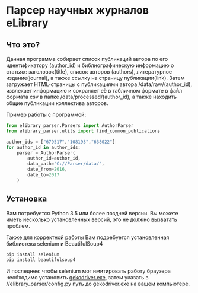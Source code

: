 # Парсер научных журналов eLibrary

Что это?
-------------

Данная программа собирает список публикаций автора по его идентификатору 
(author_id) и библиографическую информацию о статьях: заголовок(title), 
список авторов (authors), литературное издание(journal), 
а также ссылку на страницу публикации(link). Затем загружает HTML-страницы 
с публикациями автора /data/raw/(author_id), извлекает информацию и 
сохраняет её в табличном формате в файл формата csv в папке 
/data/processed/(author_id), а также находить общие публикации 
коллектива авторов.

Пример работы с программой:

```python
from elibrary_parser.Parsers import AuthorParser
from elibrary_parser.utils import find_common_publications

author_ids = ["679517","108193","638022"]
for author_id in author_ids:
    parser = AuthorParser(
        author_id=author_id,
        data_path="C://Parser/data/",
        date_from=2016, 
        date_to=2017 
    )

```

Установка
------------

Вам потребуется Python 3.5 или более поздней версии. Вы можете иметь 
несколько установленных версий, это не должно вызватать проблем.

Также для корректной работы Вам подребуется установленная библиотека
selenium и BeautifulSoup4 

```python
pip install selenium
pip install beautifulsoup4
```
И последнее: чтобы selenium мог имитировать работу браузера необходимо
установить [gekodriver.exe](https://github.com/mozilla/geckodriver/releases), 
затем указать в //elibrary_parser/config.py путь до gekodriver.exe на вашем 
компьютере.
